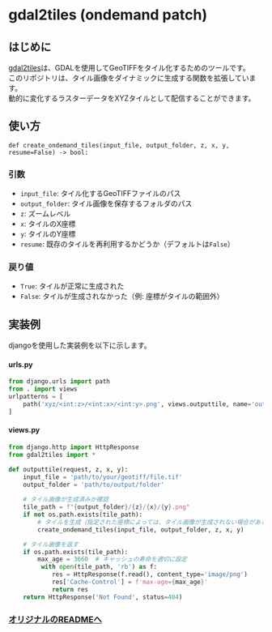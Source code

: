 # gdal2tiles (ondemand patch)
## はじめに
[gdal2tiles](https://github.com/tehamalab/gdal2tiles)は、GDALを使用してGeoTIFFをタイル化するためのツールです。  
このリポジトリは、タイル画像をダイナミックに生成する関数を拡張しています。  
動的に変化するラスターデータをXYZタイルとして配信することができます。

## 使い方
```
def create_ondemand_tiles(input_file, output_folder, z, x, y, resume=False) -> bool:
```
### 引数
- `input_file`: タイル化するGeoTIFFファイルのパス
- `output_folder`: タイル画像を保存するフォルダのパス
- `z`: ズームレベル
- `x`: タイルのX座標
- `y`: タイルのY座標
- `resume`: 既存のタイルを再利用するかどうか（デフォルトは`False`）
### 戻り値
- `True`: タイルが正常に生成された
- `False`: タイルが生成されなかった（例: 座標がタイルの範囲外）
## 実装例
djangoを使用した実装例を以下に示します。

#### urls.py
```python
from django.urls import path
from . import views
urlpatterns = [
    path('xyz/<int:z>/<int:x>/<int:y>.png', views.outputtile, name='outputtile'),
]
```
#### views.py
```python 
from django.http import HttpResponse
from gdal2tiles import *

def outputtile(request, z, x, y):
    input_file = 'path/to/your/geotiff/file.tif'
    output_folder = 'path/to/output/folder'
    
    # タイル画像が生成済みか確認
    tile_path = f"{output_folder}/{z}/{x}/{y}.png"
    if not os.path.exists(tile_path):
        # タイルを生成（指定された座標によっては、タイル画像が生成されない場合がある)
        create_ondemand_tiles(input_file, output_folder, z, x, y)

    # タイル画像を返す
    if os.path.exists(tile_path):
        max_age = 3660  # キャッシュの寿命を適切に設定
         with open(tile_path, 'rb') as f:
            res = HttpResponse(f.read(), content_type='image/png')
            res['Cache-Control'] = f'max-age={max_age}'
            return res
    return HttpResponse('Not Found', status=404)
```


### [オリジナルのREADMEへ](README_ORG.rst)
